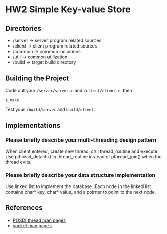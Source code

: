 # HW2 Simple Key-value Store

## Directories
- /server ->	server program related sources
- /client ->	client program related sources
- /common ->	common inclusions
- /util ->	common utilization
- /build ->	target build directory

## Building the Project
Code out your `/server/server.c` and `/client/client.c`, then
```shell
$ make
```
Test your `/build/server` and `build/client`.

## Implementations
### Please briefly describe your multi-threading design pattern
When client entered, create new thread, call thread_routine and execute. Use pthread_detach() in thread_routine instead of pthread_join() when the thread exits.
### Please briefly describe your data structure implementation
Use linked list to implement the database. Each node in the linked list contains char* key, char* value, and a pointer to point to the next node.

## References
* [POSIX thread man pages](https://man7.org/linux/man-pages/man7/pthreads.7.html)
* [socket man pages](https://linux.die.net/man/7/socket)

